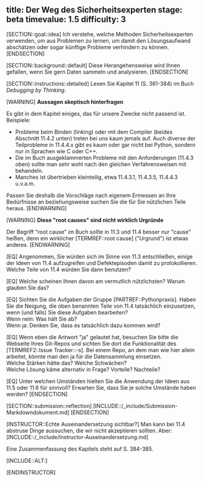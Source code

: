 title: Der Weg des Sicherheitsexperten
stage: beta
timevalue: 1.5
difficulty: 3
---
[SECTION::goal::idea]
Ich verstehe, welche Methoden Sicherheitsexperten verwenden, um aus Problemen zu lernen,
um damit den Lösungsaufwand abschätzen oder sogar künftige Probleme verhindern zu können.
[ENDSECTION]

[SECTION::background::default]
Diese Herangehensweise wird Ihnen gefallen, wenn Sie gern Daten sammeln und analysieren.
[ENDSECTION]

[SECTION::instructions::detailed]
Lesen Sie Kapitel 11 (S. 361-384) im Buch _Debugging by Thinking_. 

[WARNING]
**Aussagen skeptisch hinterfragen**

Es gibt in dem Kapitel einiges, das für unsere Zwecke nicht passend ist.
Beispiele:

- Probleme beim Binden (linking) oder mit dem Compiler (beides Abschnitt 11.4.2 unten)
  treten bei uns kaum jemals auf.
  Auch diverse der Teilprobleme in 11.4.4.x gibt es kaum oder gar nicht bei Python, 
  sondern nur in Sprachen wie C oder C++.
- Die im Buch ausgeklammerten Probleme mit den Anforderungen (11.4.3 oben) sollte man sehr
  wohl nach den gleichen Verfahrensweisen mit behandeln.
- Manches ist übertrieben kleinteilig, etwa 11.4.3.1, 11.4.3.5, 11.4.4.3 u.v.a.m.

Passen Sie deshalb die Vorschläge nach eigenem Ermessen an Ihre Bedürfnisse an
beziehungsweise suchen Sie die für Sie nützlichen Teile heraus.
[ENDWARNING]

[WARNING]
**Diese "root causes" sind nicht wirklich Urgründe**

Der Begriff "root cause" im Buch sollte in 11.3 und 11.4 besser nur "cause" heißen,
denn ein wirklicher [TERMREF::root cause] ("Urgrund") ist etwas anderes.
[ENDWARNING]

[EQ] Angenommen, Sie würden sich im Sinne von 11.3 entschließen, einige der Ideen von 11.4
aufzugreifen und Defektepisoden damit zu protokollieren.
Welche Teile von 11.4 würden Sie dann benutzen?

[EQ] Welche scheinen Ihnen davon am vermutlich nützlichsten? Warum glauben Sie das?

[EQ] Sichten Sie die Aufgaben der Gruppe [PARTREF::Pythonpraxis].
Haben Sie die Neigung, die oben benannten Teile von 11.4 tatsächlich einzusetzen,
wenn (und falls) Sie diese Aufgaben bearbeiten?  
Wenn nein: Was hält Sie ab?  
Wenn ja: Denken Sie, dass es tatsächlich dazu kommen wird?

[EQ] Wenn eben die Antwort "ja" gelautet hat, besuchen Sie bitte die Webseite Ihres
Git-Repos und sichten Sie dort die Funktionalität des [TERMREF2::Issue Tracker::-s].
Bei einem Repo, an dem man wie hier allein arbeitet, könnte man den ja für
die Datensammlung einsetzen.  
Welche Stärken hätte das? Welche Schwächen?  
Welche Lösung käme alternativ in Frage? Vorteile? Nachteile?

[EQ] Unter welchen Umständen hielten Sie die Anwendung der Ideen aus 11.5 oder 11.6
für sinnvoll?
Erwarten Sie, dass Sie je solche Umstände haben werden?
[ENDSECTION]

[SECTION::submission::reflection]
[INCLUDE::/_include/Submission-Markdowndokument.md]
[ENDSECTION]
    
[INSTRUCTOR::Echte Auseinandersetzung sichtbar?]
Man kann bei 11.4 abstruse Dinge aussuchen, die wir nicht akzeptieren sollten.
Aber:
[INCLUDE::/_include/Instructor-Auseinandersetzung.md]

Eine Zusammenfassung des Kapitels steht auf S. 384-385.

[INCLUDE::ALT:]

[ENDINSTRUCTOR]